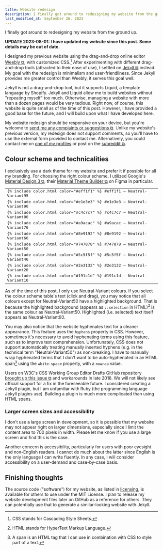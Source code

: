 ```yaml
---
title: Website redesign
description: I finally got around to redesigning my website from the ground up
last_modified_at: September 26, 2023
---
```


I finally got around to redesigning my website from the ground up.

**UPDATE 2023-08-01: I have updated my website since this post. Some details may be out of date.**

I designed my previous website using the drag-and-drop online editor <a href="https://weebly.com/" target="_blank">Weebly ⧉</a>, with customized CSS.[^1] After experimenting with different drag-and-drop tools (attracted to their ease of use), I settled on <a href="https://jekyllrb.com/" target="_blank">Jekyll ⧉</a> instead. My goal with the redesign is minimalism and user-friendliness. Since Jekyll provides me greater control than Weebly, it serves this goal well.

Jekyll is not a drag-and-drop tool, but it supports Liquid, a template language by Shopify. Jekyll and Liquid allow me to build websites without "repeating myself" too much. Otherwise, managing a website with more than a dozen pages would be very tedious. Right now, of course, this website is quite small as of the time of this post. However, I have provided a good base for the future, and I will build upon what I have developed here.

My website redesign should be responsive on your device, but you're welcome to <a href="https://tally.so/r/mOaDRp" target="_blank">send me any complaints or suggestions ⧉</a>. Unlike my website's previous version, my redesign does not support comments, so you'll have to use the external form provided to contact me. Alternatively, you could contact me on [one of my profiles](/about#profiles) or post on the <a href="https://www.reddit.com/r/SchizoidNightmares/" target="_blank">subreddit ⧉</a>.

## Colour scheme and technicalities
I exclusively use a dark theme for my website and prefer it if possible for all my branding. For choosing the right colour scheme, I utilized Google's <a href="https://m3.material.io/" target="_blank">Material Design 3 ⧉</a>, their <a href="https://www.figma.com/community/plugin/1034969338659738588/Material-Theme-Builder" target="_blank">Material Theme Builder ⧉</a> on Figma in particular.

<div class="table" markdown=0>
    <table style="font-family: monospace">
        <tr><td>{% include color.html color="#eff1f1" %} #eff1f1 — Neutral-Variant95</td></tr>
        <tr><td>{% include color.html color="#e1e3e3" %} #e1e3e3 — Neutral-Variant90</td></tr>
        <tr><td>{% include color.html color="#c4c7c7" %} #c4c7c7 — Neutral-Variant80</td></tr>
        <tr><td>{% include color.html color="#a9acac" %} #a9acac — Neutral-Variant70</td></tr>
        <tr><td>{% include color.html color="#8e9192" %} #8e9192 — Neutral-Variant60</td></tr>
        <tr><td>{% include color.html color="#747878" %} #747878 — Neutral-Variant50</td></tr>
        <tr><td>{% include color.html color="#5c5f5f" %} #5c5f5f — Neutral-Variant40</td></tr>
        <tr><td>{% include color.html color="#2e3132" %} #2e3132 — Neutral-Variant20</td></tr>
        <tr><td>{% include color.html color="#191c1d" %} #191c1d — Neutral-Variant10</td></tr>
    </table>
</div>

As of the time of this post, I only use Neutral-Variant colours. If you select the colour scheme table's text (click and drag), you may notice that all colours except for Neutral-Variant50 have a highlighted background. That is because the highlighted background (appears as ```::selection``` in HTML)[^2] is the same colour as Neutral-Variant50. Highlighted (i.e. selected) text itself appears as Neutral-Variant90.

You may also notice that the website hyphenates text for a cleaner appearance. This feature uses the ```hyphens``` property in CSS. However, sometimes it's necessary to avoid hyphenating terms using this feature, such as to improve text comprehension. Unfortunately, CSS does not support automatically treating manually inserted hyphens (e.g. in the technical term "Neutral-Variant50") as non-breaking. I have to manually wrap hyphenated terms that I don't want to be auto-hyphenated in an HTML span[^3] using the ```white-space``` property, with a ```nowrap``` value.

Users on W3C's CSS Working Group Editor Drafts GitHub repository <a href="https://github.com/w3c/csswg-drafts/issues/3434" target="_blank">brought up this issue ⧉</a> and workarounds in late 2018. We will not likely see official support for a fix in the foreseeable future. I considered creating a Jekyll plugin, but I am unfamiliar with Ruby (the programming language Jekyll plugins use). Building a plugin is much more complicated than using HTML spans.

### Larger screen sizes and accessibility
I don't use a large screen in development, so it is possible that my website may not appear right on larger dimensions, especially since I limit the content area to 700 pixels in width. Please let me know if you use a large screen and find this is the case.

Another concern is accessibility, particularly for users with poor eyesight and non-English readers. I cannot do much about the latter since English is the only language I can write fluently. In any case, I will consider accessibility on a user-demand and case-by-case basis.

## Finishing thoughts
The source code ("software") for my website, as listed in [licensing](/terms#licensing), is available for others to use under the MIT License. I plan to release my website development files later on GitHub as a reference for others. They can potentially use that to generate a similar-looking website with Jekyll.

[^1]: CSS stands for Cascading Style Sheets.
[^2]: HTML stands for HyperText Markup Language.
[^3]: A span is an HTML tag that I can use in combination with CSS to style part of a text.